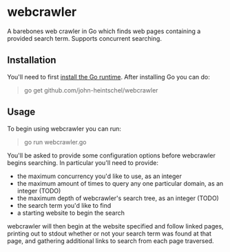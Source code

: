 # webcrawler
A barebones web crawler in Go which finds web pages containing a provided search term. Supports concurrent searching.

## Installation
You'll need to first [install the Go runtime](https://golang.org/doc/install). After installing Go you can do:

> go get github.com/john-heintschel/webcrawler

## Usage
To begin using webcrawler you can run:

> go run webcrawler.go

You'll be asked to provide some configuration options before webcrawler begins searching. In particular you'll need to provide:
 - the maximum concurrency you'd like to use, as an integer
 - the maximum amount of times to query any one particular domain, as an integer (TODO)
 - the maximum depth of webcrawler's search tree, as an integer (TODO)
 - the search term you'd like to find
 - a starting website to begin the search

 webcrawler will then begin at the website specified and follow linked pages, printing out to stdout whether or not your search term was found at that page, and gathering additional links to search from each page traversed.
